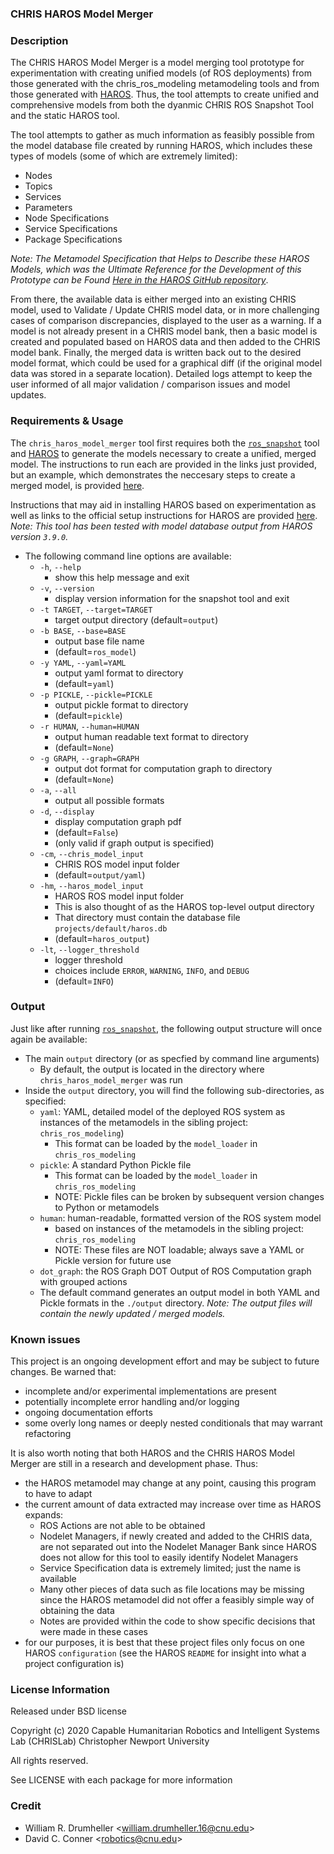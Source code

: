 ### CHRIS HAROS Model Merger

### Description

The CHRIS HAROS Model Merger is a model merging tool prototype for
experimentation with creating unified models (of ROS deployments)
from those generated with the chris\_ros\_modeling metamodeling
tools and from those generated with
[HAROS](https://github.com/git-afsantos/haros).
Thus, the tool attempts to create unified and comprehensive models
from both the dyanmic CHRIS ROS Snapshot Tool and the static HAROS tool.

The tool attempts to gather as much information as feasibly possible
from the model database file created by running HAROS, which includes
these types of models (some of which are extremely limited):
- Nodes
- Topics
- Services
- Parameters
- Node Specifications
- Service Specifications
- Package Specifications

*Note: The Metamodel Specification that Helps to Describe these HAROS
Models, which was the Ultimate Reference for the Development of this
Prototype can be Found
[Here in the HAROS GitHub repository](https://github.com/git-afsantos/haros/blob/master/haros/metamodel.py)*.

From there, the available data is either merged into an existing CHRIS
model, used to Validate / Update CHRIS model data, or in more challenging
cases of comparison discrepancies, displayed to the user as a warning.
If a model is not already present in a CHRIS model bank, then a basic model
is created and populated based on HAROS data and then added to the CHRIS
model bank.
Finally, the merged data is written back out to the desired model format,
which could be used for a graphical diff (if the original model data was
stored in a separate location).
Detailed logs attempt to keep the user informed of all major validation /
comparison issues and model updates.


### Requirements & Usage

The `chris_haros_model_merger` tool first requires both the
[`ros_snapshot`](../chris_ros_snapshot) tool and
[HAROS](https://github.com/git-afsantos/haros) to generate the models
necessary to create a unified, merged model.
The instructions to run each are provided in the links just provided,
but an example, which demonstrates the neccesary steps to create a merged
model, is provided [here](../chris_rrbot_modeling).

Instructions that may aid in installing HAROS based on experimentation
as well as links to the official setup instructions for HAROS are provided
[here](doc/haros_install_investigation.md).
*Note: This tool has been tested with model database output from HAROS version
`3.9.0`.*

- The following command line options are available:
    - `-h`, `--help`
        - show this help message and exit
    - `-v`, `--version`
        - display version information for the snapshot tool and exit
    - `-t TARGET`, `--target=TARGET`
        - target output directory (default=`output`)
    - `-b BASE`, `--base=BASE`
        - output base file name
        - (default=`ros_model`)
    - `-y YAML`, `--yaml=YAML`
        - output yaml format to directory
        - (default=`yaml`)
    - `-p PICKLE`, `--pickle=PICKLE`
        - output pickle format to directory
        - (default=`pickle`)
    - `-r HUMAN`, `--human=HUMAN`
        - output human readable text format to directory
        - (default=`None`)
    - `-g GRAPH`, `--graph=GRAPH`
        - output dot format for computation graph to directory
        - (default=`None`)
    - `-a`, `--all`
        - output all possible formats
    - `-d`, `--display`
        - display computation graph pdf
        - (default=`False`)
        - (only valid if graph output is specified)
    - `-cm`, `--chris_model_input`
        - CHRIS ROS model input folder
        - (default=`output/yaml`)
    - `-hm`, `--haros_model_input`
        - HAROS ROS model input folder
        - This is also thought of as the HAROS top-level output directory
        - That directory must contain the database file `projects/default/haros.db`
        - (default=`haros_output`)
    - `-lt`, `--logger_threshold`
        - logger threshold
        - choices include `ERROR`, `WARNING`, `INFO`, and `DEBUG`
        - (default=`INFO`)


### Output

Just like after running [`ros_snapshot`](../chris_ros_snapshot), the following output
structure will once again be available:
- The main `output` directory (or as specfied by command line arguments)
  - By default, the output is located in the directory where `chris_haros_model_merger` was run
- Inside the `output` directory, you will find the following sub-directories, as specified:
    - `yaml`: YAML, detailed model of the deployed ROS system as instances of the metamodels in the
           sibling project: `chris_ros_modeling`)
        - This format can be loaded by the `model_loader` in `chris_ros_modeling`
    - `pickle`: A standard Python Pickle file
        - This format can be loaded by the `model_loader` in `chris_ros_modeling`
        - NOTE: Pickle files can be broken by subsequent version changes to Python or metamodels
    - `human`: human-readable, formatted version of the ROS system model
        - based on instances of the metamodels in the sibling project: `chris_ros_modeling`
        - NOTE: These files are NOT loadable; always save a YAML or Pickle version for future use
    - `dot_graph`: the ROS Graph DOT Output of ROS Computation graph with grouped actions
    - The default command generates an output model in both YAML and Pickle formats in the
      `./output` directory.
*Note: The output files will contain the newly updated / merged models.*


### Known issues

This project is an ongoing development effort and may be subject to future changes.
Be warned that:
  * incomplete and/or experimental implementations are present
  * potentially incomplete error handling and/or logging
  * ongoing documentation efforts
  * some overly long names or deeply nested conditionals that may warrant refactoring

It is also worth noting that both HAROS and the CHRIS HAROS Model Merger are still
in a research and development phase.
Thus:
  * the HAROS metamodel may change at any point, causing this program to have to adapt
  * the current amount of data extracted may increase over time as HAROS expands:
    * ROS Actions are not able to be obtained
    * Nodelet Managers, if newly created and added to the CHRIS data, are not separated
      out into the Nodelet Manager Bank since HAROS does not allow for this tool to
      easily identify Nodelet Managers
    * Service Specification data is extremely limited; just the name is available
    * Many other pieces of data such as file locations may be missing since the HAROS
      metamodel did not offer a feasibly simple way of obtaining the data
    * Notes are provided within the code to show specific decisions that were made in
      these cases
  * for our purposes, it is best that these project files only focus on one HAROS
    `configuration` (see the HAROS `README` for insight into what a project
    configuration is)


### License Information

Released under BSD license

Copyright (c) 2020
Capable Humanitarian Robotics and Intelligent Systems Lab (CHRISLab)
Christopher Newport University

All rights reserved.

See LICENSE with each package for more information


### Credit

- William R. Drumheller <[william.drumheller.16@cnu.edu](mailto:william.drumheller.16@cnu.edu)>
- David C. Conner <[robotics@cnu.edu](mailto:robotics@cnu.edu)>

